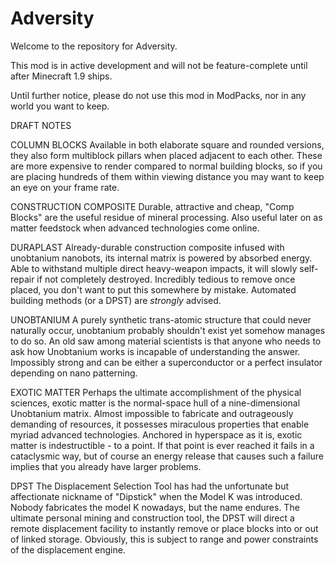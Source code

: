 # Adversity

Welcome to the repository for Adversity.

This mod is in active development and will not be feature-complete until after Minecraft 1.9 ships.  

Until further notice, please do not use this mod in ModPacks, nor in any world you want to keep.



DRAFT NOTES

COLUMN BLOCKS
Available in both elaborate square and rounded versions, they also form multiblock pillars when placed adjacent to each other. These are more expensive to render compared to normal building blocks, so if you are placing hundreds of them within viewing distance you may want to keep an eye on your frame rate.

CONSTRUCTION COMPOSITE
Durable, attractive and cheap, "Comp Blocks" are the useful residue of mineral processing.  Also useful later on as matter feedstock when advanced technologies come online.  

DURAPLAST
Already-durable construction composite infused with unobtanium nanobots, its internal matrix is powered by absorbed energy.  Able to withstand multiple direct heavy-weapon impacts, it will slowly self-repair if not completely destroyed. Incredibly tedious to remove once placed, you don't want to put this somewhere by mistake.  Automated building methods (or a DPST) are *strongly* advised.

UNOBTANIUM
A purely synthetic trans-atomic structure that could never naturally occur, unobtanium probably shouldn't exist yet somehow manages to do so. An old saw among material scientists is that anyone who needs to ask how Unobtanium works is incapable of understanding the answer.  Impossibly strong and can be either a superconductor or a perfect insulator depending on nano patterning. 

EXOTIC MATTER
Perhaps the ultimate accomplishment of the physical sciences, exotic matter is the normal-space hull of a nine-dimensional Unobtanium matrix. Almost impossible to fabricate and outrageously demanding of resources, it possesses miraculous properties that enable myriad advanced technologies.  Anchored in hyperspace as it is, exotic matter is indestructible - to a point.  If that point is ever reached it fails in a cataclysmic way, but of course an energy release that causes such a failure implies that you already have larger problems. 

DPST
The Displacement Selection Tool has had the unfortunate but affectionate nickname of "Dipstick" when the Model K was introduced. Nobody fabricates the model K nowadays, but the name endures. The ultimate personal mining and construction tool, the DPST will direct a remote displacement facility to instantly remove or place blocks into or out of linked storage. Obviously, this is subject to range and power constraints of the displacement engine.

